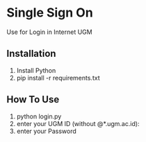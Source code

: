 # Single Sign On
Use for Login in Internet UGM

## Installation
1. Install Python
2. pip install -r requirements.txt

## How To Use
1. python login.py
2. enter your UGM ID (without @*.ugm.ac.id):
3. enter your Password
